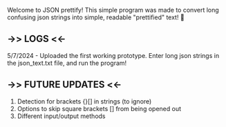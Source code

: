 Welcome to JSON prettify! This simple program was made to convert long confusing json strings into simple, readable "prettified" text! 🌵

->> LOGS <<-
-----------

5/7/2024 - Uploaded the first working prototype. Enter long json strings in the json_text.txt file, and run the program!




->> FUTURE UPDATES <<-
----------------------

1) Detection for brackets {}[] in strings (to ignore)
2) Options to skip square brackets [] from being opened out
3) Different input/output methods
